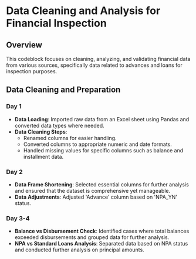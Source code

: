 
# Data Cleaning and Analysis for Financial Inspection

## Overview

This codeblock focuses on cleaning, analyzing, and validating financial data from various sources, specifically data related to advances and loans for inspection purposes. 

## Data Cleaning and Preparation
### Day 1
- **Data Loading**: Imported raw data from an Excel sheet using Pandas and converted data types where needed.
- **Data Cleaning Steps**:
  - Renamed columns for easier handling.
  - Converted columns to appropriate numeric and date formats.
  - Handled missing values for specific columns such as balance and installment data.

### Day 2
- **Data Frame Shortening**: Selected essential columns for further analysis and ensured that the dataset is comprehensive yet manageable.
- **Data Adjustments**: Adjusted 'Advance' column based on 'NPA_YN' status.

### Day 3-4
- **Balance vs Disbursement Check**: Identified cases where total balances exceeded disbursements and grouped data for further analysis.
- **NPA vs Standard Loans Analysis**: Separated data based on NPA status and conducted further analysis on principal amounts.

